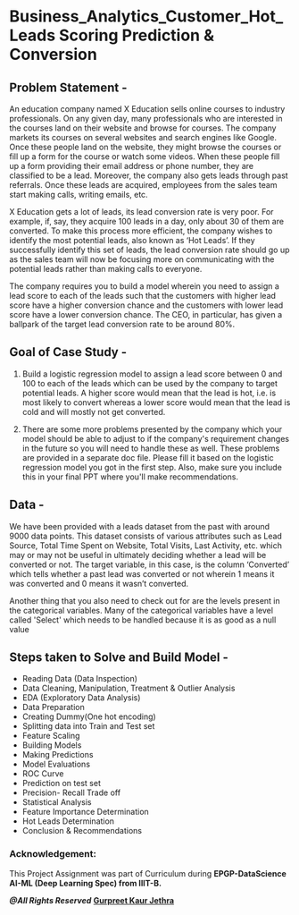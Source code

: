 # Business_Analytics_Customer_Hot_Leads Scoring Prediction & Conversion

## Problem Statement -

An education company named X Education sells online courses to industry professionals. On any given day, many professionals who are interested in the courses land 
on their website and browse for courses. 
The company markets its courses on several websites and search engines like Google. Once these people land on the website, they might browse the courses or fill up 
a form for the course or watch some videos. When these people fill up a form providing their email address or phone number, they are classified to be a lead. Moreover,
the company also gets leads through past referrals. Once these leads are acquired, employees from the sales team start making calls, writing emails, etc.

X Education gets a lot of leads, its lead conversion rate is very poor. For example, if, say, they acquire 100 leads in a day, only about 30 of them are converted. 
To make this process more efficient, the company wishes to identify the most potential leads, also known as ‘Hot Leads’. If they successfully identify this set of 
leads, the lead conversion rate should go up as the sales team will now be focusing more on communicating with the potential leads rather than making calls to everyone.

The company requires you to build a model wherein you need to assign a lead score to each of the leads such that the customers with higher lead score have a higher
conversion chance and the customers with lower lead score have a lower conversion chance. The CEO, in particular, has given a ballpark of the target lead conversion 
rate to be around 80%.

## Goal of Case Study -

1.  Build a logistic regression model to assign a lead score between 0 and 100 to each of the leads which can be used by the company to target potential leads. A higher
score would mean that the lead is hot, i.e. is most likely to convert whereas a lower score would mean that the lead is cold and will mostly not get converted.

2.  There are some more problems presented by the company which your model should be able to adjust to if the company's requirement changes in the future so you will 
need to handle these as well. These problems are provided in a separate doc file. Please fill it based on the logistic regression model you got in the first step. 
Also, make sure you include this in your final PPT where you'll make recommendations.

## Data -

We have been provided with a leads dataset from the past with around 9000 data points. This dataset consists of various attributes such as Lead Source, Total Time 
Spent on Website, Total Visits, Last Activity, etc. which may or may not be useful in ultimately deciding whether a lead will be converted or not. The target variable,
in this case, is the column ‘Converted’ which tells whether a past lead was converted or not wherein 1 means it was converted and 0 means it wasn’t converted. 

Another thing that you also need to check out for are the levels present in the categorical variables. Many of the categorical variables have a level called 
'Select' which needs to be handled because it is as good as a null value 

## Steps taken to Solve and Build Model -

- Reading Data (Data Inspection)
- Data Cleaning, Manipulation, Treatment & Outlier Analysis
- EDA (Exploratory Data Analysis)
- Data Preparation
- Creating Dummy(One hot encoding)
- Splitting data into Train and Test set
- Feature Scaling
- Building Models
- Making Predictions
- Model Evaluations
- ROC Curve
- Prediction on test set
- Precision- Recall Trade off
- Statistical Analysis
- Feature Importance Determination
- Hot Leads Determination
- Conclusion & Recommendations

### Acknowledgement:
This Project Assignment was part of Curriculum during **EPGP-DataScience AI-ML (Deep Learning Spec) from IIIT-B.**

***@All Rights Reserved*** [**Gurpreet Kaur Jethra**](https://github.com/GURPREETKAURJETHRA)


